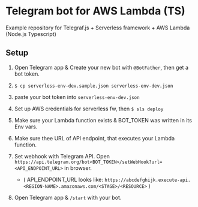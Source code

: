 # Telegram bot for AWS Lambda (TS)

Example repository for Telegraf.js + Serverless framework + AWS Lambda (Node.js Typescript)

## Setup

1. Open Telegram app & Create your new bot with `@BotFather`, then get a bot token.

2. `$ cp serverless-env-dev.sample.json serverless-env-dev.json`

3. paste your bot token into `serverless-env-dev.json`

4. Set up AWS credentials for serverless fw, then `$ sls deploy`

5. Make sure your Lambda function exists & BOT_TOKEN was written in its Env vars.

6. Make sure thee URL of API endpoint, that executes your Lambda function.

7. Set webhook with Telegram API. Open `https://api.telegram.org/bot<BOT_TOKEN>/setWebHook?url=<API_ENDPOINT_URL>` in browser.
   - ( API_ENDPOINT_URL looks like: `https://abcdefghijk.execute-api.<REGION-NAME>.amazonaws.com/<STAGE>/<RESOURCE>` )

8. Open Telegram app & `/start` with your bot.


